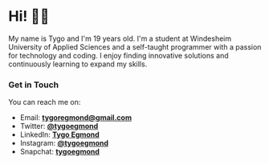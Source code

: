 # Hi! 👋🏼
My name is Tygo and I'm 19 years old. I'm a student at Windesheim University of Applied Sciences and a self-taught programmer with a passion for technology and coding. I enjoy finding innovative solutions and continuously learning to expand my skills.

### Get in Touch
You can reach me on:
- Email: **tygoregmond@gmail.com**
- Twitter: **[@tygoegmond](https://twitter.com/tygoegmond)**
- LinkedIn: **[Tygo Egmond](https://linkedin.com/in/tygoegmond/)**
- Instagram: **[@tygoegmond](https://instagram.com/tygoegmond)**
- Snapchat: **[tygoegmond](https://www.snapchat.com/add/tygoegmond)**
